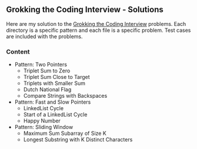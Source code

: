 ## Grokking the Coding Interview - Solutions
Here are my solution to the [Grokking the Coding Interview](https://www.designgurus.io/course/grokking-the-coding-interview) problems. Each directory is a specific pattern and each file is a specific problem. Test cases are included with the problems.

### Content
- Pattern: Two Pointers
    - Triplet Sum to Zero
    - Triplet Sum Close to Target
    - Triplets with Smaller Sum
    - Dutch National Flag
    - Compare Strings with Backspaces
- Pattern: Fast and Slow Pointers
    - LinkedList Cycle
    - Start of a LinkedList Cycle
    - Happy Number
- Pattern: Sliding Window
    - Maximum Sum Subarray of Size K
    - Longest Substring with K Distinct Characters
